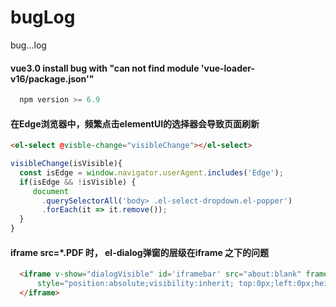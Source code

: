 # bugLog
bug...log


#### vue3.0 install bug with "can not find module 'vue-loader-v16/package.json'"
```js
  npm version >= 6.9
```

#### 在Edge浏览器中，频繁点击elementUI的选择器会导致页面刷新
```html
<el-select @visble-change="visibleChange"></el-select>
```
```js
visibleChange(isVisible){
  const isEdge = window.navigator.userAgent.includes('Edge');
  if(isEdge && !isVisible) {
     document
       .querySelectorAll('body> .el-select-dropdown.el-popper')
       .forEach(it => it.remove());
  }
}
```

#### iframe src=*.PDF 时， el-dialog弹窗的层级在iframe 之下的问题
```html
  <iframe v-show="dialogVisible" id='iframebar' src="about:blank" frameBorder=0  marginHeight=0 marginWidth=0
      style="position:absolute;visibility:inherit; top:0px;left:0px;height:100%;width:100%;z-index:2;background:rgba(255, 255, 255,                .2);filter='progid:DXImageTransform.Microsoft.Alpha(style=0,opacity=0)'">
  </iframe>
```

